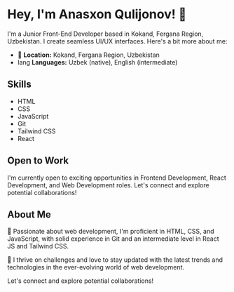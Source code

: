 # Hey, I'm Anasxon Qulijonov! 👋

I'm a Junior Front-End Developer based in Kokand, Fergana Region, Uzbekistan. I create seamless UI/UX interfaces. Here's a bit more about me:

- 🏡 **Location:** Kokand, Fergana Region, Uzbekistan
- lang **Languages:** Uzbek (native), English (intermediate)

## Skills

- HTML
- CSS
- JavaScript
- Git
- Tailwind CSS
- React

## Open to Work

I'm currently open to exciting opportunities in Frontend Development, React Development, and Web Development roles. Let's connect and explore potential collaborations!

## About Me

🚀 Passionate about web development, I'm proficient in HTML, CSS, and JavaScript, with solid experience in Git and an intermediate level in React JS and Tailwind CSS.

🌟 I thrive on challenges and love to stay updated with the latest trends and technologies in the ever-evolving world of web development.

Let's connect and explore potential collaborations!
